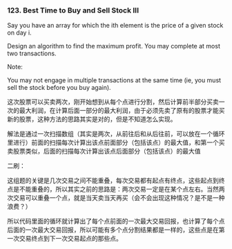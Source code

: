 ### 123. Best Time to Buy and Sell Stock III

Say you have an array for which the ith element is the price of a given stock on day i.

Design an algorithm to find the maximum profit. You may complete at most two transactions.

Note:

You may not engage in multiple transactions at the same time (ie, you must sell the stock before you buy again).

这次股票可以买卖两次，刚开始想到从每个点进行分割，然后计算前半部分买卖一次的最大利润，在计算后面一部分的最大利润，由于必须先卖了原有的股票才能买新的股票，这种方法的思路其实是对的，但是不知道怎么实现。

解法是通过一次扫描数组（其实是两次，从前往后和从后往前，可以放在一个循环里进行）前面的扫描每次计算出该点前面部分（包括该点）的最大值，和第一个买卖股票类似，后面的扫描每次计算出该点后面部分（包括该点）的最大值



二刷：

这组题的关键是几次交易之间不能重叠，每次交易都有起点有终点，这些起点到终点是不能重叠的，所以其实之前的思路是：两次交易一定是在某个点左右。当然两次交易可以重叠一个点，就是当天卖当天再买（会不会出现这种情况？是不是一种浪费？）

所以代码里面的循环就计算出了每个点前面的一次最大交易回报，也计算了每个点后面的一次最大交易回报，所以可能有多个点分割结果都是一样的，这些点是在第一次交易终点到下一次交易起点的那些点。